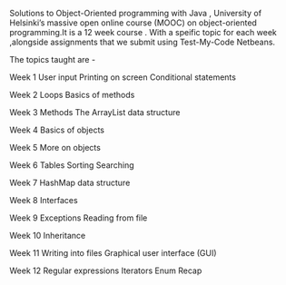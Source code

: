 Solutions to Object-Oriented programming with Java , University of Helsinki’s massive open online course (MOOC) on object-oriented programming.It is a 12 week course . With a speific topic for each week ,alongside assignments that we submit using Test-My-Code Netbeans.

The topics taught are -

  Week 1
User input
Printing on screen
Conditional statements

  Week 2
Loops
Basics of methods

  Week 3
Methods
The ArrayList data structure

  Week 4
Basics of objects

  Week 5
More on objects

  Week 6
Tables
Sorting
Searching

  Week 7
HashMap data structure

  Week 8
Interfaces

  Week 9
Exceptions
Reading from file

  Week 10
Inheritance

  Week 11
Writing into files
Graphical user interface (GUI)

  Week 12
Regular expressions
Iterators
Enum
Recap
